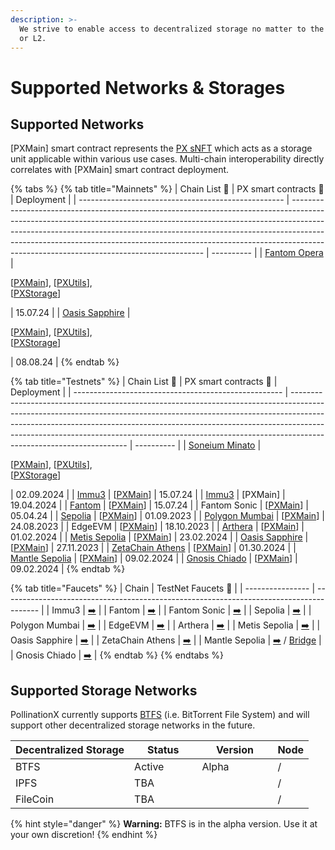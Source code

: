 ```yaml
---
description: >-
  We strive to enable access to decentralized storage no matter to the native L1
  or L2.
---
```


# Supported Networks & Storages

## Supported Networks

\[PXMain] smart contract represents the [PX sNFT](px-storage-nft.md) which acts as a storage unit applicable within various use cases. Multi-chain interoperability directly correlates with \[PXMain] smart contract deployment.&#x20;

{% tabs %}
{% tab title="Mainnets" %}
| Chain List 🔗                                       | PX smart contracts 🔗                                                                                                                                                                                                                                                                                                                                                            | Deployment |
| --------------------------------------------------- | -------------------------------------------------------------------------------------------------------------------------------------------------------------------------------------------------------------------------------------------------------------------------------------------------------------------------------------------------------------------------------- | ---------- |
| [Fantom Opera](https://chainlist.org/chain/250)     | <p>[<a href="https://ftmscan.com/address/0x1142b080a5493695e3E35c9C4269f6C06B5CE0F4">PXMain</a>], [<a href="https://ftmscan.com/address/0xd0466eb975de9cdfd790db14f143f4aaafd67cf2">PXUtils</a>], <br>[<a href="https://ftmscan.com/address/0xe6cd5c37f5687ba0fd44b429e14be2689a2592ea">PXStorage</a>]</p>                                                                       | 15.07.24   |
| [Oasis Sapphire](https://chainlist.org/chain/23294) | <p>[<a href="https://explorer.oasis.io/mainnet/sapphire/address/0x1142b080a5493695e3E35c9C4269f6C06B5CE0F4">PXMain</a>],  [<a href="https://explorer.oasis.io/mainnet/sapphire/address/0xd0466eB975dE9CDfd790Db14f143f4aAAFd67cF2">PXUtils</a>], <br>[<a href="https://explorer.oasis.io/mainnet/sapphire/address/0xe6CD5C37F5687ba0fd44B429E14be2689A2592eA">PXStorage</a>]</p> | 08.08.24   |
{% endtab %}

{% tab title="Testnets" %}
| Chain List 🔗                                        | PX smart contracts 🔗                                                                                                                                                                                                                                                                                                                                         | Deployment |
| ---------------------------------------------------- | ------------------------------------------------------------------------------------------------------------------------------------------------------------------------------------------------------------------------------------------------------------------------------------------------------------------------------------------------------------- | ---------- |
| [Soneium Minato](https://chainlist.org/chain/1946)   | <p>[<a href="https://explorer-testnet.soneium.org/address/0x1142b080a5493695e3E35c9C4269f6C06B5CE0F4">PXMain</a>], [<a href="https://explorer-testnet.soneium.org/address/0xd0466eB975dE9CDfd790Db14f143f4aAAFd67cF2">PXUtils</a>], <br>[<a href="https://explorer-testnet.soneium.org/address/0xe6CD5C37F5687ba0fd44B429E14be2689A2592eA">PXStorage</a>]</p> | 02.09.2024 |
| [Immu3](https://chainlist.org/chain/3100)            | \[[PXMain](https://evmexplorer.tanssi-chains.network/address/0x3e4760aC84f99ED1CB505fe0973b54d6E77B3C99?rpcUrl=https%3A%2F%2Ffraa-flashbox-2800-rpc.a.stagenet.tanssi.network)]                                                                                                                                                                               | 15.07.24   |
| [Immu3](https://chainlist.org/chain/3100)            | \[PXMain]                                                                                                                                                                                                                                                                                                                                                     | 19.04.2024 |
| [Fantom](https://chainlist.org/chain/4002)           | \[[PXMain](https://testnet.ftmscan.com/address/0xCFa778071BAd55BA6c893B3Fa5683F2231d3464F)]                                                                                                                                                                                                                                                                   | 15.07.24   |
| Fantom Sonic                                         | \[[PXMain](https://public-sonic.fantom.network/address/0xF416eC122f61B933207915946B00364674eB3134)]                                                                                                                                                                                                                                                           | 05.04.24   |
| [Sepolia](https://chainlist.org/chain/11155111)      | \[[PXMain](https://sepolia.etherscan.io/address/0xd0466eb975de9cdfd790db14f143f4aaafd67cf2)]                                                                                                                                                                                                                                                                  | 01.09.2023 |
| [Polygon Mumbai](https://chainlist.org/chain/80001)  | \[[PXMain](https://mumbai.polygonscan.com/address/0x327d9765b9979a5bdae587971ff9c5d94596385b)]                                                                                                                                                                                                                                                                | 24.08.2023 |
| EdgeEVM                                              | \[[PXMain](https://testnet.edgscan.live/address/0xd0466eB975dE9CDfd790Db14f143f4aAAFd67cF2)]                                                                                                                                                                                                                                                                  | 18.10.2023 |
| [Arthera](https://chainlist.org/chain/10243)         | \[[PXMain](https://explorer-test.arthera.net/address/0x3F399f029BDCc695CfC8bab174938EdEaB84E546)]                                                                                                                                                                                                                                                             | 01.02.2024 |
| [Metis Sepolia](https://chainlist.org/chain/59902)   | \[[PXMain](https://sepolia.explorer.metisdevops.link/address/0xd0466eB975dE9CDfd790Db14f143f4aAAFd67cF2)]                                                                                                                                                                                                                                                     | 23.02.2024 |
| [Oasis Sapphire](https://chainlist.org/chain/23295)  | \[[PXMain](https://testnet.explorer.sapphire.oasis.dev/address/0xd0466eB975dE9CDfd790Db14f143f4aAAFd67cF2)]                                                                                                                                                                                                                                                   | 27.11.2023 |
| [ZetaChain Athens](https://chainlist.org/chain/7001) | \[[PXMain](https://explorer.zetachain.com/address/0xd0466eB975dE9CDfd790Db14f143f4aAAFd67cF2)]                                                                                                                                                                                                                                                                | 01.30.2024 |
| [Mantle Sepolia](https://chainlist.org/chain/5003)   | \[[PXMain](https://explorer.sepolia.mantle.xyz/address/0xd0466eB975dE9CDfd790Db14f143f4aAAFd67cF2)]                                                                                                                                                                                                                                                           | 09.02.2024 |
| [Gnosis Chiado](https://chainlist.org/chain/10200)   | \[[PXMain](https://gnosis-chiado.blockscout.com/address/0xd0466eB975dE9CDfd790Db14f143f4aAAFd67cF2)]                                                                                                                                                                                                                                                          | 09.02.2024 |
{% endtab %}

{% tab title="Faucets" %}
| Chain            | TestNet Faucets 🔗                                                                      |
| ---------------- | --------------------------------------------------------------------------------------- |
| Immu3            | [➡️](https://immu3-faucet.vercel.app/)                                                  |
| Fantom           | [➡️](https://faucet.fantom.network/)                                                    |
| Fantom Sonic     | [➡️](https://public-sonic.fantom.network/account)                                       |
| Sepolia          | [➡️](https://sepolia-faucet.pk910.de/)                                                  |
| Polygon Mumbai   | [➡️](https://faucet.polygon.technology/)                                                |
| EdgeEVM          | [➡️](https://beresheet-evm-faucet.vercel.app/)                                          |
| Arthera          | [➡️](https://faucet2.arthera.net/)                                                      |
| Metis Sepolia    | [➡️](https://sepolia.faucet.metisdevops.link/)                                          |
| Oasis Sapphire   | [➡️](https://faucet.testnet.oasis.dev/)                                                 |
| ZetaChain Athens | [➡️](https://www.covalenthq.com/faucet/#form)                                           |
| Mantle Sepolia   | [➡️](https://faucet.sepolia.mantle.xyz/) / [Bridge](https://bridge.sepolia.mantle.xyz/) |
| Gnosis Chiado    | [➡️](https://faucet.chiadochain.net/)                                                   |
{% endtab %}
{% endtabs %}

## Supported Storage Networks

PollinationX currently supports [BTFS](https://www.btfs.io/) (i.e. BitTorrent File System) and will support other decentralized storage networks in the future.&#x20;

<table><thead><tr><th>Decentralized Storage</th><th width="92.33333333333331">Status</th><th width="105">Version</th><th>Node</th></tr></thead><tbody><tr><td>BTFS</td><td>Active</td><td>Alpha</td><td>/</td></tr><tr><td>IPFS</td><td>TBA</td><td></td><td>/</td></tr><tr><td>FileCoin</td><td>TBA</td><td></td><td>/</td></tr></tbody></table>

{% hint style="danger" %}
**Warning:** BTFS is in the alpha version. Use it at your own discretion!
{% endhint %}

